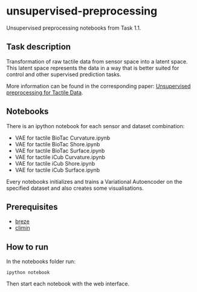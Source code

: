 # unsupervised-preprocessing

Unsupervised preprocessing notebooks from Task 1.1.

## Task description

Transformation of raw tactile data from sensor space into a latent space. This latent space represents the data in a way that is better suited for control and other supervised prediction tasks.

More information can be found in the corresponding paper: [Unsupervised preprocessing for Tactile Data](https://arxiv.org/abs/1606.07312).

## Notebooks

There is an ipython notebook for each sensor and dataset combination:

- VAE for tactile BioTac Curvature.ipynb
- VAE for tactile BioTac Shore.ipynb
- VAE for tactile BioTac Surface.ipynb
- VAE for tactile iCub Curvature.ipynb
- VAE for tactile iCub Shore.ipynb
- VAE for tactile iCub Surface.ipynb

Every notebooks initializes and trains a Variational Autoencoder on the specified dataset and also creates some visualisations.

## Prerequisites

- [breze](http://www.github.com/breze-no-salt/breze)
- [climin](https://github.com/BRML/climin)

## How to run 

In the notebooks folder run:

```
ipython notebook
```

Then start each notebook with the web interface.
